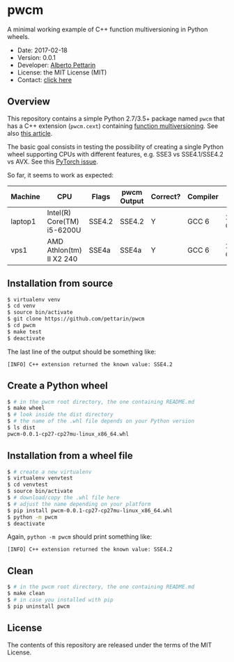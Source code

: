 # pwcm

A minimal working example of C++ function multiversioning in Python wheels.

* Date: 2017-02-18
* Version: 0.0.1
* Developer: [Alberto Pettarin](http://www.albertopettarin.it/)
* License: the MIT License (MIT)
* Contact: [click here](http://www.albertopettarin.it/contact.html)


## Overview

This repository contains a simple
Python 2.7/3.5+ package named ``pwcm``
that has a C++ extension (``pwcm.cext``) containing
[function multiversioning](https://gcc.gnu.org/wiki/FunctionMultiVersioning).
See also [this article](https://lwn.net/Articles/691932/).

The basic goal consists in testing the possibility of creating
a single Python wheel supporting CPUs with different features,
e.g. SSE3 vs SSE4.1/SSE4.2 vs AVX.
See this [PyTorch issue](https://github.com/pytorch/pytorch/issues/535).

So far, it seems to work as expected:

| Machine | CPU                        | Flags  | pwcm Output | Correct? | Compiler | Date       |
|---------|----------------------------|--------|-------------|----------|----------|------------|
| laptop1 | Intel(R) Core(TM) i5-6200U | SSE4.2 | SSE4.2      | Y        | GCC 6    | 2017-02-18 |
| vps1    | AMD Athlon(tm) II X2 240   | SSE4a  | SSE4a       | Y        | GCC 6    | 2017-02-18 |


## Installation from source

```bash
$ virtualenv venv
$ cd venv
$ source bin/activate
$ git clone https://github.com/pettarin/pwcm
$ cd pwcm
$ make test
$ deactivate
```

The last line of the output should be something like:

```plain
[INFO] C++ extension returned the known value: SSE4.2
```


## Create a Python wheel

```bash
$ # in the pwcm root directory, the one containing README.md
$ make wheel
$ # look inside the dist directory
$ # the name of the .whl file depends on your Python version
$ ls dist
pwcm-0.0.1-cp27-cp27mu-linux_x86_64.whl
```


## Installation from a wheel file

```bash
$ # create a new virtualenv
$ virtualenv venvtest
$ cd venvtest
$ source bin/activate
$ # download/copy the .whl file here
$ # adjust the name depending on your platform
$ pip install pwcm-0.0.1-cp27-cp27mu-linux_x86_64.whl
$ python -m pwcm
$ deactivate
```

Again, ``python -m pwcm`` should print something like:

```plain
[INFO] C++ extension returned the known value: SSE4.2
```


## Clean

```bash
$ # in the pwcm root directory, the one containing README.md
$ make clean
$ # in case you installed with pip
$ pip uninstall pwcm
```


## License

The contents of this repository are released
under the terms of the MIT License.
